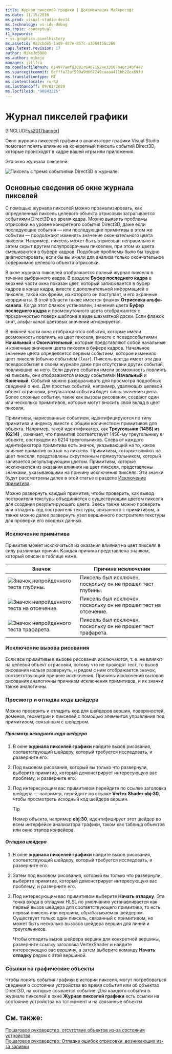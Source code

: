 ```yaml
---
title: Журнал пикселей графики | Документация Майкрософт
ms.date: 11/15/2016
ms.prod: visual-studio-dev14
ms.technology: vs-ide-debug
ms.topic: conceptual
f1_keywords:
- vs.graphics.pixelhistory
ms.assetid: 0a2cbde5-1ad9-487e-857c-a3664158c268
caps.latest.revision: 17
author: MikeJo5000
ms.author: mikejo
manager: jillfra
ms.openlocfilehash: 614977aef83092c64071524e33507848c34bf442
ms.sourcegitcommit: 6cfffa72af599a9d667249caaaa411bb28ea69fd
ms.translationtype: MT
ms.contentlocale: ru-RU
ms.lasthandoff: 09/02/2020
ms.locfileid: "90843225"
---
```

# <a name="graphics-pixel-history"></a>Журнал пикселей графики
[!INCLUDE[vs2017banner](../includes/vs2017banner.md)]

Окно журнала пикселей графики в анализаторе графики Visual Studio помогает понять влияние на конкретный пиксель событий Direct3D, которые происходят в кадре вашей игры или приложения.  
  
 Это окно журнала пикселей:  
  
 ![Пиксель с тремя событиями Direct3D в журнале.](../debugger/media/gfx-diag-demo-pixel-history-orientation.png "gfx_diag_demo_pixel_history_orientation")  
  
## <a name="understanding-the-pixel-history-window"></a>Основные сведения об окне журнала пикселей  
 С помощью журнала пикселей можно проанализировать, как определенный пиксель целевого объекта отрисовки затрагивается событиями Direct3D во время кадра. Можно выявить проблемы отрисовки на уровне конкретного события Direct3D, даже если последующие события — или последующие примитивы в этом же событии — продолжают изменять значение окончательного цвета пикселя. Например, пиксель может быть отрисован неправильно и затем скрыт другим полупрозрачным пикселем, при этом их цвета смешиваются в буфере кадров. Подобные проблемы было бы трудно диагностировать, если бы вы имели для анализа только окончательное содержимое целевого объекта отрисовки.  
  
 В окне журнала пикселей отображается полный журнал пикселя в течение выбранного кадра. В разделе **Буфер последнего кадра** в верхней части окна показан цвет, который записывается в буфер кадров в конце кадра, вместе с дополнительной информацией о пикселе, такой как фрейм, из которого он поступает, и его экранные координаты. В этой области также имеется флажок **Отрисовка альфа-канала**. Когда этот флажок установлен, значения цвета **Буфер последнего кадра** и промежуточного цвета отображаются с прозрачностью поверх шаблона в виде шахматной доски. Если флажок снят, альфа-канал цветовых значений игнорируется.  
  
 В нижней части окна отображаются события, которые имели возможность повлиять на цвет пикселя, вместе с псевдособытиями **Начальный** и **Окончательный**, которые представляют собой начальные и конечные значения цвета пикселя в буфере кадров. Начальное значение цвета определяется первым событием, которое изменило цвет пикселя (обычно событием `Clear`). Пиксель всегда имеет эти два псевдособытия в своем журнале даже при отсутствии других событий, повлиявших на него. Если другие события имели возможность повлиять на пиксель, они отображаются между событиями **Начальный** и **Конечный**. События можно разворачивать для просмотра подробных сведений о них. Для простых событий, например, удаляющих целевой объект отрисовки, результатом события будет лишь значение цвета. Более сложные события, такие как вызовы рисования, создают один или несколько примитивов, которые могут вносить свой вклад в цвет пикселя.  
  
 Примитивы, нарисованные событием, идентифицируются по типу примитива и индексу вместе с общим количеством примитивов для объекта. Например, такой идентификатор, как **Треугольник (1456) из (6214)** , означает, что примитив соответствует 1456-му треугольнику в объекте, состоящем из 6214 треугольников. Слева от каждого идентификатора примитива есть значок, указывающий на то, какое влияние примитив оказал на пиксель. Примитивы, которые влияют на цвет пикселя, представлены скругленным прямоугольником, который заливается результирующим цветом. Примитивы, которые исключаются из оказания влияния на цвет пикселя, представлены значками, указывающими на причину исключения пикселя. Эти значки будут рассмотрены далее в этой статье в разделе [Исключение примитива](../debugger/graphics-pixel-history.md#exclusion).  
  
 Можно развернуть каждый примитив, чтобы проверить, как вывод построителя текстуры объединяется с существующим цветом пикселя для создания результирующего цвета. Здесь также можно проверить или отладить код построителя текстуры, связанного с примитивом, а также можно далее развернуть узел вершинного построителя текстуры для проверки его входных данных.  
  
### <a name="primitive-exclusion"></a><a name="exclusion"></a> Исключение примитива  
 Примитив может исключаться из оказания влияния на цвет пикселя в силу различных причин. Каждая причина представлена значком, который описан в таблице ниже.  
  
|Значок|Причина исключения|  
|----------|--------------------------|  
|![Значок непройденного теста глубины.](../debugger/media/vsg-hist-icon-failed-depth.png "vsg_hist_icon_failed_depth")|Пиксель был исключен, поскольку он не прошел тест глубины.|  
|![Значок непройденного теста на отсечение.](../debugger/media/vsg-hist-icon-failed-scissor.png "vsg_hist_icon_failed_scissor")|Пиксель был исключен, поскольку он не прошел тест на отсечение.|  
|![Значок непройденного теста трафарета.](../debugger/media/vsg-hist-icon-failed-stencil.png "vsg_hist_icon_failed_stencil")|Пиксель был исключен, поскольку он не прошел тест трафарета.|  
  
### <a name="draw-call-exclusion"></a>Исключение вызова рисования  
 Если все примитивы в вызове рисования исключаются, т. е. не влияют на целевой объект отрисовки, потому что не проходят тест, то вызов рисования нельзя развернуть, и рядом с ним отображается значок, соответствующий причине исключения. Причины исключений вызовов рисования аналогичны причинам исключения примитивов, и их значки также аналогичны.  
  
### <a name="viewing-and-debugging-shader-code"></a>Просмотр и отладка кода шейдера  
 Можно проверить и отладить код для шейдеров вершин, поверхностей, доменов, геометрии и пикселей с помощью элементов управления под примитивом, связанным с шейдером.  
  
##### <a name="to-view-a-shaders-source-code"></a>Просмотр исходного кода шейдера  
  
1. В окне **журнала пикселей графики** найдите вызов рисования, соответствующий шейдеру, который требуется исследовать, и разверните его.  
  
2. Под вызовом рисования, который вы только что развернули, выберите примитив, который демонстрирует интересующую вас проблему, и разверните его.  
  
3. Под интересующим вас примитивом перейдите по ссылке заголовка шейдера — например, перейдите по ссылке **Vertex Shader obj:30**, чтобы просмотреть исходный код шейдера вершин.  
  
    > [!TIP]
    > Номер объекта, например **obj:30**, идентифицирует этот шейдер во всем интерфейсе анализатора графики, таком как таблица объектов или окно этапов конвейера.  
  
##### <a name="to-debug-a-shader"></a>Отладка шейдера  
  
1. В окне **журнала пикселей графики** найдите вызов рисования, соответствующий шейдеру, который требуется исследовать, и разверните его.  
  
2. Затем под вызовом рисования, который вы только что развернули, выберите примитив, который демонстрирует интересующую вас проблему, и разверните его.  
  
3. Под интересующим вас примитивом выберите **Начать отладку**. Эта точка входа в отладчик HLSL по умолчанию устанавливается как первый вызов шейдера для соответствующего примитива, то есть первый пиксель или вершина, обрабатываемая шейдером. Существует только один пиксель, связанный с примитивом, но может быть несколько вызовов шейдера вершин для линий и треугольников.  
  
     Чтобы отладить вызов шейдера вершин для конкретной вершины, разверните ссылку заголовка VertexShader и найдите интересующую вас вершину, а затем выберите команду **Начать отладку** рядом с этой вершиной.  
  
### <a name="links-to-graphics-objects"></a>Ссылки на графические объекты  
 Чтобы понять события графики в истории пикселя, могут потребоваться сведения о состоянии устройства во время события или об объектах Direct3D, на которые ссылается событие. Для каждого события в журнале пикселей в окне **Журнал пикселей графики** есть ссылки на состояние устройства на тот момент и на связанные объекты.  
  
## <a name="see-also"></a>См. также:  
 [Пошаговое руководство. отсутствие объектов из-за состояния устройства](../debugger/walkthrough-missing-objects-due-to-device-state.md)   
 [Пошаговое руководство: Отладка ошибок отрисовки, возникающих из-за заливки](../debugger/walkthrough-debugging-rendering-errors-due-to-shading.md)
